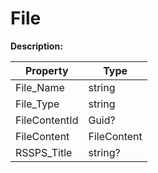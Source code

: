 # File

**Description:** 

| Property | Type |
|---|---|
| File_Name | string |
| File_Type | string |
| FileContentId | Guid? |
| FileContent | FileContent |
| RSSPS_Title | string? |


